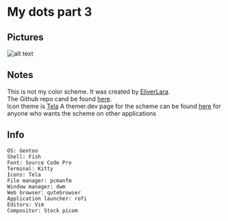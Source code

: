 # My dots part 3

## Pictures
![alt text](https://github.com/CaydendW/dots3/blob/master/Pictures/fullrice.png?raw=true)

## Notes
This is not my color scheme. It was created by [EliverLara](https://github.com/EliverLara/).  
The Github repo cand be found [here](https://github.com/EliverLara/Sweet).  
Icon theme is [Tela](https://github.com/vinceliuice/Tela-icon-theme)
A themer.dev page for the scheme can be found [here](https://themer.dev/?colors.dark.shade0=%23161925&colors.dark.shade7=%23dcdfe4&colors.dark.accent0=%23ED254E&colors.dark.accent1=%23ED254E&colors.dark.accent2=%23F9DC5C&colors.dark.accent3=%2371F79F&colors.dark.accent4=%237CB7FF&colors.dark.accent5=%2300c1e4&colors.dark.accent6=%23ED254E&colors.dark.accent7=%237c4ded&calculateIntermediaryShades.dark=true) for anyone who wants the scheme on other applications

## Info
```
OS: Gentoo
Shell: Fish
Font: Source Code Pro
Terminal: Kitty
Icons: Tela
File manager: pcmanfm
Window manager: dwm
Web browser: qutebrowser
Application launcher: rofi
Editors: Vim
Compositor: Stock picom
```
